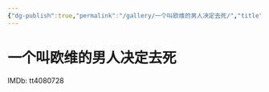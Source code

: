 ```yaml
---
{"dg-publish":true,"permalink":"/gallery/一个叫欧维的男人决定去死/","title":"一个叫欧维的男人决定去死","created":"2025-06-25T14:18:44.711+08:00"}
---
```



# 一个叫欧维的男人决定去死

IMDb: tt4080728
